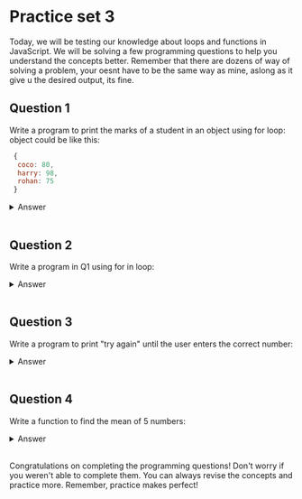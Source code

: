 # Practice set 3
Today, we will be testing our knowledge about loops and functions in JavaScript. We will be solving a few programming questions to help you understand the concepts better. Remember that there are dozens of way of solving a problem, your oesnt have to be the same way as mine, aslong as it give u the desired output, its fine.

## Question 1 
Write a program to print the marks of a student in an object using for loop:
object could be like this:
```js
 {
  coco: 80,
  harry: 98,
  rohan: 75
 }
```
<details><summary>Answer</summary>

```javascript
let marks = {
  coco: 80,
  harry: 98,
  rohan: 75
}

for (let i = 0; i < Object.keys(marks).length; i++) {
  console.log("The marks of " + Object.keys(marks)[i] + " are " + marks[Object.keys(marks)[i]]);
}
```
This might seem a bit complex its because we havent studied `arrays` yet, but dont worry, we will learn it soon. For now, just know that arrays are a collection of items. Here is a detailed explaination of the code, dont worry if you dont understand it, we will learn it soon.

The first line creates an object called "marks" that contains three key-value pairs. Each key represents a student's name and the corresponding value represents their marks.

The second line starts a `for` loop that will iterate through each of the keys in the "marks" object.

The `Object.keys()` method is used to get an array of all the keys in the "marks" `object. Object.keys(marks)` will return an array containing ["coco", "harry", "rohan"]. The `.length` property is then used to get the number of items in this array (which is 3 in this case).

The `for` loop runs three times (once for each student) because of the `Object.keys(marks).length` condition in the loop.

The third line of code inside the `for` loop is what prints the student's name and their corresponding marks to the console.

The `Object.keys(marks)[i]` part of the code retrieves the key for the current student that we are looking at in the loop. For example, when `i` is `0`, it will retrieve the key `coco`.

The marks`[Object.keys(marks)[i]]` part of the code retrieves the value for the current key. In other words, it gets the marks for the current student. For example, when `i` is `0`, it will retrieve the value `80`.

Finally, the `console.log()` method is used to print the student's name and marks to the console using the retrieved key and value.

So in summary, this code loops through each key in the "marks" object and prints the name of the student along with their marks to the console.

</details> </br>

## Question 2
Write a program in Q1 using for in loop:
<details><summary>Answer</summary>

```javascript
let marks = {
  coco: 80,
  harry: 98,
  rohan: 75
}

for (let key in marks) {
  console.log("The marks of " + key + " are " + marks[key]);
}
```
See how much simpler it is to use a `for-in` loop in this scenario? The `for-in` loop automatically iterates through each key in the object, so we don't need to use `Object.keys()` to get an array of the keys.

</details> </br>

## Question 3
Write a program to print "try again" until the user enters the correct number:
<details><summary>Answer</summary>

```javascript
let correctNumber = 9;
let guessedNumber = null
while (guessedNumber != correctNumber){
guessedNumber = prompt("Enter a number: ")
console.log("Try Again!");
}
console.log("congrats, youve guessed the number!")
```
The `while` loop will continue to run as long as the condition `guessedNumber != correctNumber` is true. The `prompt()` method is used to get the user's input and store it in the `guessedNumber` variable. The `console.log()` method is used to print "Try Again!" to the console. 
However there is a slight issue with this code, even if thse user enters the correct number, the loop will still run once more. To fix this, we can add an `if` statement inside the loop that checks if the user has guessed the correct number. If they have, we can use the `break` keyword to exit the loop.

```javascript
let correctNumber = 9;
let guessedNumber = null
while (guessedNumber != correctNumber){
guessedNumber = prompt("Enter a number: ")
if (guessedNumber == correctNumber){
break;
}
console.log("Try Again!");
}
console.log("congrats, youve guessed the number!")
```
the `break` keyword is used to exit the loop. So when the user enters the correct number, the `break` keyword will be executed and the loop will be exited.

</details> </br>

## Question 4
Write a function to find the mean of 5 numbers:
<details><summary>Answer</summary>

```javascript
function findMean(num1, num2, num3, num4, num5) {
  let sum = num1 + num2 + num3 + num4 + num5;
  let mean = sum / 5;
  return mean;
}

let result = findMean(10, 20, 30, 40, 50);
console.log("The mean of the numbers is " + result);
```
The `function` keyword is used to create a function. The `findMean()` function takes five parameters: `num1`, `num2`, `num3`, `num4`, and `num5`. The `return` keyword is used to return the mean of the five numbers to the caller of the function and finally, the `console.log()` method is used to print the result to the console.

</details> </br>

Congratulations on completing the programming questions! Don't worry if you weren't able to complete them. You can always revise the concepts and practice more. Remember, practice makes perfect!